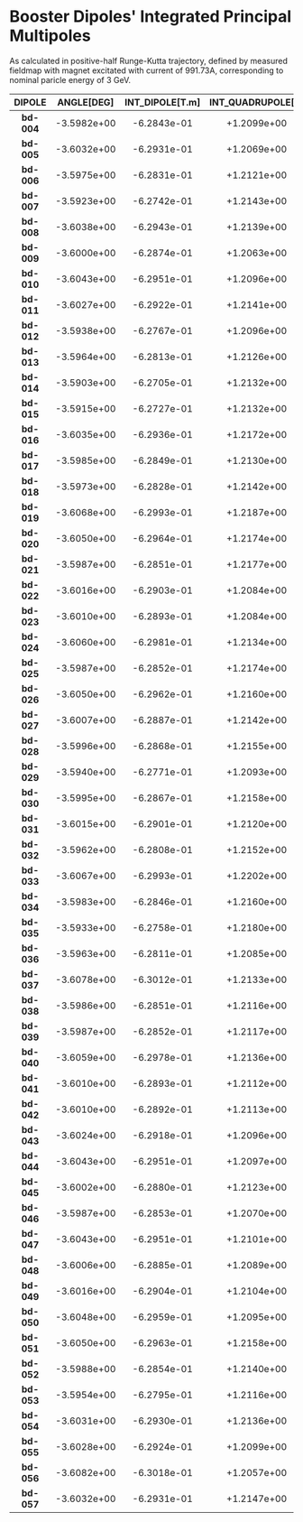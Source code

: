 Booster Dipoles' Integrated Principal Multipoles
================================================

As calculated in positive-half Runge-Kutta trajectory,
defined by measured fieldmap with magnet excitated with current of 991.73A,
corresponding to nominal paricle energy of 3 GeV.

| DIPOLE     |   ANGLE[DEG]    | INT_DIPOLE[T.m]   | INT_QUADRUPOLE[T]  | INT_SEXTUPOLE[T/m] | INIT_RX@Z=0[mm] |
| :----:     | :-------------: | :---------------: | :----------------: | :----------------: | :-------------: |
| **bd-004** |   -3.5982e+00   |    -6.2843e-01    |    +1.2099e+00     |    +1.3343e+01     |     9.1010      |
| **bd-005** |   -3.6032e+00   |    -6.2931e-01    |    +1.2069e+00     |    +1.2601e+01     |     9.1197      |
| **bd-006** |   -3.5975e+00   |    -6.2831e-01    |    +1.2121e+00     |    +1.2937e+01     |     9.1083      |
| **bd-007** |   -3.5923e+00   |    -6.2742e-01    |    +1.2143e+00     |    +1.3588e+01     |     9.1159      |
| **bd-008** |   -3.6038e+00   |    -6.2943e-01    |    +1.2139e+00     |    +1.3509e+01     |     9.0697      |
| **bd-009** |   -3.6000e+00   |    -6.2874e-01    |    +1.2063e+00     |    +1.3384e+01     |     9.1112      |
| **bd-010** |   -3.6043e+00   |    -6.2951e-01    |    +1.2096e+00     |    +1.3433e+01     |     9.0939      |
| **bd-011** |   -3.6027e+00   |    -6.2922e-01    |    +1.2141e+00     |    +1.3094e+01     |     9.0667      |
| **bd-012** |   -3.5938e+00   |    -6.2767e-01    |    +1.2096e+00     |    +1.1061e+01     |     9.0750      |
| **bd-013** |   -3.5964e+00   |    -6.2813e-01    |    +1.2126e+00     |    +1.3376e+01     |     9.0949      |
| **bd-014** |   -3.5903e+00   |    -6.2705e-01    |    +1.2132e+00     |    +1.3386e+01     |     9.1301      |
| **bd-015** |   -3.5915e+00   |    -6.2727e-01    |    +1.2132e+00     |    +1.2887e+01     |     9.1766      |
| **bd-016** |   -3.6035e+00   |    -6.2936e-01    |    +1.2172e+00     |    +1.3367e+01     |     9.1184      |
| **bd-017** |   -3.5985e+00   |    -6.2849e-01    |    +1.2130e+00     |    +1.3488e+01     |     9.1048      |
| **bd-018** |   -3.5973e+00   |    -6.2828e-01    |    +1.2142e+00     |    +1.3641e+01     |     9.1450      |
| **bd-019** |   -3.6068e+00   |    -6.2993e-01    |    +1.2187e+00     |    +1.3427e+01     |     9.0823      |
| **bd-020** |   -3.6050e+00   |    -6.2964e-01    |    +1.2174e+00     |    +1.3456e+01     |     9.0926      |
| **bd-021** |   -3.5987e+00   |    -6.2851e-01    |    +1.2177e+00     |    +1.3330e+01     |     9.1431      |
| **bd-022** |   -3.6016e+00   |    -6.2903e-01    |    +1.2084e+00     |    +1.3260e+01     |     9.1430      |
| **bd-023** |   -3.6010e+00   |    -6.2893e-01    |    +1.2084e+00     |    +1.4018e+01     |     9.0958      |
| **bd-024** |   -3.6060e+00   |    -6.2981e-01    |    +1.2134e+00     |    +1.3176e+01     |     9.1031      |
| **bd-025** |   -3.5987e+00   |    -6.2852e-01    |    +1.2174e+00     |    +1.3287e+01     |     9.1081      |
| **bd-026** |   -3.6050e+00   |    -6.2962e-01    |    +1.2160e+00     |    +1.3018e+01     |     9.1264      |
| **bd-027** |   -3.6007e+00   |    -6.2887e-01    |    +1.2142e+00     |    +1.3995e+01     |     9.1286      |
| **bd-028** |   -3.5996e+00   |    -6.2868e-01    |    +1.2155e+00     |    +1.3100e+01     |     9.1112      |
| **bd-029** |   -3.5940e+00   |    -6.2771e-01    |    +1.2093e+00     |    +1.3593e+01     |     9.1572      |
| **bd-030** |   -3.5995e+00   |    -6.2867e-01    |    +1.2158e+00     |    +1.3830e+01     |     9.1613      |
| **bd-031** |   -3.6015e+00   |    -6.2901e-01    |    +1.2120e+00     |    +1.3608e+01     |     9.1475      |
| **bd-032** |   -3.5962e+00   |    -6.2808e-01    |    +1.2152e+00     |    +1.2939e+01     |     9.1360      |
| **bd-033** |   -3.6067e+00   |    -6.2993e-01    |    +1.2202e+00     |    +1.3112e+01     |     9.1126      |
| **bd-034** |   -3.5983e+00   |    -6.2846e-01    |    +1.2160e+00     |    +1.3714e+01     |     9.1798      |
| **bd-035** |   -3.5933e+00   |    -6.2758e-01    |    +1.2180e+00     |    +1.3194e+01     |     9.1515      |
| **bd-036** |   -3.5963e+00   |    -6.2811e-01    |    +1.2085e+00     |    +1.3183e+01     |     9.1405      |
| **bd-037** |   -3.6078e+00   |    -6.3012e-01    |    +1.2133e+00     |    +1.3657e+01     |     9.0985      |
| **bd-038** |   -3.5986e+00   |    -6.2851e-01    |    +1.2116e+00     |    +1.2740e+01     |     9.1262      |
| **bd-039** |   -3.5987e+00   |    -6.2852e-01    |    +1.2117e+00     |    +1.3950e+01     |     9.1100      |
| **bd-040** |   -3.6059e+00   |    -6.2978e-01    |    +1.2136e+00     |    +1.3601e+01     |     9.1206      |
| **bd-041** |   -3.6010e+00   |    -6.2893e-01    |    +1.2112e+00     |    +1.3300e+01     |     9.1172      |
| **bd-042** |   -3.6010e+00   |    -6.2892e-01    |    +1.2113e+00     |    +1.3707e+01     |     9.1132      |
| **bd-043** |   -3.6024e+00   |    -6.2918e-01    |    +1.2096e+00     |    +1.3422e+01     |     9.1160      |
| **bd-044** |   -3.6043e+00   |    -6.2951e-01    |    +1.2097e+00     |    +1.3276e+01     |     9.1055      |
| **bd-045** |   -3.6002e+00   |    -6.2880e-01    |    +1.2123e+00     |    +1.2955e+01     |     9.1207      |
| **bd-046** |   -3.5987e+00   |    -6.2853e-01    |    +1.2070e+00     |    +1.2501e+01     |     9.1389      |
| **bd-047** |   -3.6043e+00   |    -6.2951e-01    |    +1.2101e+00     |    +1.3089e+01     |     9.0851      |
| **bd-048** |   -3.6006e+00   |    -6.2885e-01    |    +1.2089e+00     |    +1.3087e+01     |     9.0992      |
| **bd-049** |   -3.6016e+00   |    -6.2904e-01    |    +1.2104e+00     |    +1.3747e+01     |     9.1268      |
| **bd-050** |   -3.6048e+00   |    -6.2959e-01    |    +1.2095e+00     |    +1.3473e+01     |     9.0999      |
| **bd-051** |   -3.6050e+00   |    -6.2963e-01    |    +1.2158e+00     |    +1.3677e+01     |     9.0902      |
| **bd-052** |   -3.5988e+00   |    -6.2854e-01    |    +1.2140e+00     |    +1.3368e+01     |     9.1382      |
| **bd-053** |   -3.5954e+00   |    -6.2795e-01    |    +1.2116e+00     |    +1.3168e+01     |     9.0998      |
| **bd-054** |   -3.6031e+00   |    -6.2930e-01    |    +1.2136e+00     |    +1.3043e+01     |     9.1905      |
| **bd-055** |   -3.6028e+00   |    -6.2924e-01    |    +1.2099e+00     |    +1.3779e+01     |     9.1184      |
| **bd-056** |   -3.6082e+00   |    -6.3018e-01    |    +1.2057e+00     |    +1.3114e+01     |     9.0841      |
| **bd-057** |   -3.6032e+00   |    -6.2931e-01    |    +1.2147e+00     |    +1.3353e+01     |     9.1210      |
